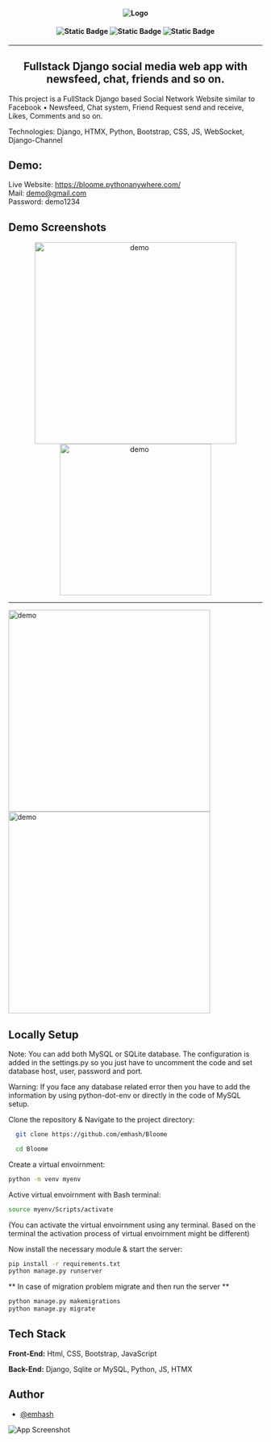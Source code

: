 <h4 align='center'>
  
![Logo](https://github.com/user-attachments/assets/8e784d01-0977-410a-ae11-7ebc30a08061)

</h4>

<h4 align='center'>
  
![Static Badge](https://img.shields.io/badge/version-1.0.0-red)
![Static Badge](https://img.shields.io/badge/bloome-fullstack_social_network-blue)
![Static Badge](https://img.shields.io/badge/python-django-green)
</h4>

<hr>
<h2 align='center'> Fullstack Django social media web app with newsfeed, chat, friends and so on. </h2>


<p>
This project is a FullStack Django based Social Network Website similar to Facebook •	Newsfeed, Chat system, Friend Request send and receive, Likes, Comments and so on.

  Technologies: Django, HTMX, Python, Bootstrap, CSS, JS, WebSocket, Django-Channel 

</p>

## Demo:

Live Website: https://bloome.pythonanywhere.com/
<br>
Mail: demo@gmail.com
<br>
Password: demo1234

## Demo Screenshots

<div class="image-container">
<p align='center'>
<img alt="demo" width="400" src="https://github.com/user-attachments/assets/680567a2-9bf2-4f3b-93a3-3b68ff28293e">
<img alt="demo" width="300" src="https://github.com/user-attachments/assets/e98c0639-400c-4f8b-ac9c-d63a18c712fb">
<hr>
<img alt="demo" width="400" src="https://github.com/user-attachments/assets/cf7435d6-3848-481e-b390-b1680fc608a3">
<img alt="demo" width="400" src="https://github.com/user-attachments/assets/3f79e369-b11e-40ac-bbd9-6820a803eff7">

</p>
</div>



## Locally Setup

Note: You can add both MySQL or SQLite database. The configuration is added in the settings.py so you just have to uncomment the code and set database host, user, password and port. 

Warning: If you face any database related error then you have to add the information by using python-dot-env or directly in the code of MySQL setup.

Clone the repository & Navigate to the project directory:

```bash
  git clone https://github.com/emhash/Bloome

  cd Bloome
```

Create a virtual envoirnment:

```bash 
python -m venv myenv
```
Active virtual envoirnment with Bash terminal:
```bash 
source myenv/Scripts/activate
```
(You can activate the virtual envoirnment using any terminal. Based on the terminal the activation process of virtual envoirnment might be different)

Now install the necessary module & start the server:
```bash 
pip install -r requirements.txt
python manage.py runserver

```
** In case of migration problem migrate and then run the server **
```bash 
python manage.py makemigrations
python manage.py migrate

```
## Tech Stack

**Front-End:** Html, CSS, Bootstrap, JavaScript

**Back-End:** Django, Sqlite or MySQL, Python, JS, HTMX


## Author

- [@emhash](https://www.github.com/emhash)


![App Screenshot]()

